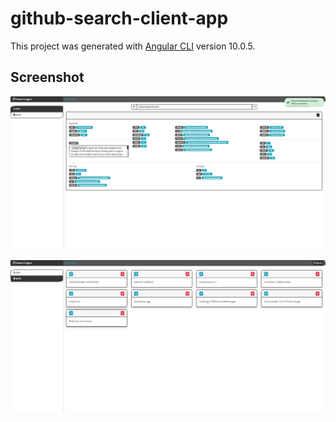 # github-search-client-app

This project was generated with [Angular CLI](https://github.com/angular/angular-cli) version 10.0.5.

## Screenshot
![Screenshot](Capture1.PNG)

![Screenshot](Capture2.PNG)
